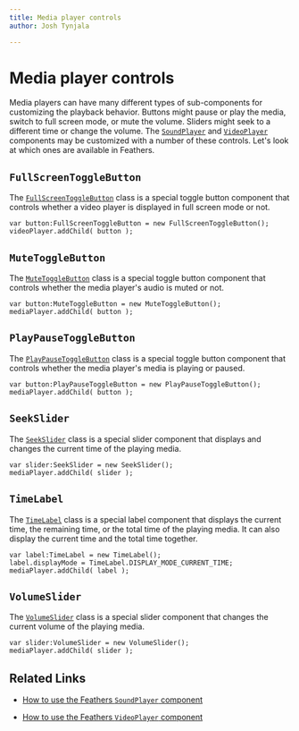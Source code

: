 ```yaml
---
title: Media player controls  
author: Josh Tynjala

---
```

# Media player controls

Media players can have many different types of sub-components for customizing the playback behavior. Buttons might pause or play the media, switch to full screen mode, or mute the volume. Sliders might seek to a different time or change the volume. The [`SoundPlayer`](sound-player.html) and [`VideoPlayer`](video-player.html) components may be customized with a number of these controls. Let's look at which ones are available in Feathers.

## `FullScreenToggleButton`

The [`FullScreenToggleButton`](../api-reference/feathers/media/FullScreenToggleButton.html) class is a special toggle button component that controls whether a video player is displayed in full screen mode or not.

``` code
var button:FullScreenToggleButton = new FullScreenToggleButton();
videoPlayer.addChild( button );
```

## `MuteToggleButton`

The [`MuteToggleButton`](../api-reference/feathers/media/MuteToggleButton.html) class is a special toggle button component that controls whether the media player's audio is muted or not.

``` code
var button:MuteToggleButton = new MuteToggleButton();
mediaPlayer.addChild( button );
```

## `PlayPauseToggleButton`

The [`PlayPauseToggleButton`](../api-reference/feathers/media/PlayPauseToggleButton.html) class is a special toggle button component that controls whether the media player's media is playing or paused.

``` code
var button:PlayPauseToggleButton = new PlayPauseToggleButton();
mediaPlayer.addChild( button );
```

## `SeekSlider`

The [`SeekSlider`](../api-reference/feathers/media/SeekSlider.html) class is a special slider component that displays and changes the current time of the playing media.

``` code
var slider:SeekSlider = new SeekSlider();
mediaPlayer.addChild( slider );
```

## `TimeLabel`

The [`TimeLabel`](../api-reference/feathers/media/TimeLabel.html) class is a special label component that displays the current time, the remaining time, or the total time of the playing media. It can also display the current time and the total time together.

``` code
var label:TimeLabel = new TimeLabel();
label.displayMode = TimeLabel.DISPLAY_MODE_CURRENT_TIME;
mediaPlayer.addChild( label );
```

## `VolumeSlider`

The [`VolumeSlider`](../api-reference/feathers/media/VolumeSlider.html) class is a special slider component that changes the current volume of the playing media.

``` code
var slider:VolumeSlider = new VolumeSlider();
mediaPlayer.addChild( slider );
```

## Related Links

-   [How to use the Feathers `SoundPlayer` component](sound-player.html)

-   [How to use the Feathers `VideoPlayer` component](video-player.html)